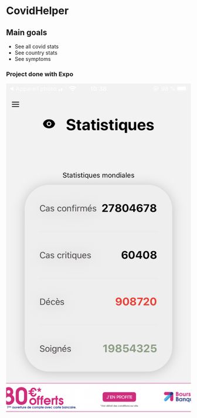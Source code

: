 # CovidHelper

## Main goals

- See all covid stats
- See country stats
- See symptoms

### Project done with Expo

![Alt text](assets/IMG_0490.PNG?raw=true "Présentation 1")
